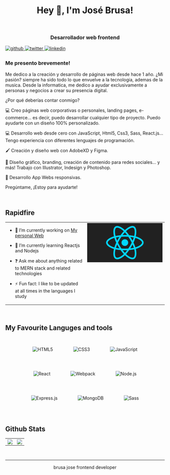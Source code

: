 <div align="center">
  <h1>Hey 👋, I'm José Brusa!</h1>
</div>

<br/>
<div align="center">
  <h3>Desarrollador web frontend</h3>
</div> 

<a href="https://github.com/josebrusa" target="_blank">
<img src=https://img.shields.io/badge/github-%2324292e.svg?&style=for-the-badge&logo=github&logoColor=white alt=github style="margin-bottom: 5px;" />
</a>
<a href="https://twitter.com/@Brusa_jose" target="_blank">
<img src=https://img.shields.io/badge/twitter-%2300acee.svg?&style=for-the-badge&logo=twitter&logoColor=white alt=twitter style="margin-bottom: 5px;" />
</a>
<a href="https://linkedin.com/in/josebrusa" target="_blank">
<img src=https://img.shields.io/badge/linkedin-%231E77B5.svg?&style=for-the-badge&logo=linkedin&logoColor=white alt=linkedin style="margin-bottom: 5px;" />
</a>  


### Me presento brevemente!  

 Me dedico a la creación y desarrollo de páginas web desde hace 1 año.
¿Mi pasión? siempre ha sido todo lo que envuelve a la tecnologia, ademas de la musica. 
Desde la informatica, me dedico a ayudar exclusivamente a personas y negocios a crear su presencia digital.

¿Por qué deberías contar conmigo?

💻 Creo páginas web corporativas o personales, landing pages, e-commerce... es decir, puedo desarrollar cualquier tipo de proyecto.
Puedo ayudarte con un diseño 100% personalizado.

💻 Desarrollo web desde cero con JavaScript, Html5, Css3, Sass, React.js... Tengo experiencia con diferentes lenguajes de programación.

🖌️ Creación y diseño web con AdobeXD y Figma.

🎨 Diseño gráfico, branding, creación de contenido para redes sociales... y más! Trabajo con Illustrator, Indesign y Photoshop.

📱 Desarrollo App Webs responsivas.

Pregúntame, ¡Estoy para ayudarte!  
  

<br/>  


## Rapidfire  
<table><tr><td valign="top" width="50%">

- 🔭 I’m currently working on [My personal Web]()  
  

- 🌱 I’m currently learning Reactjs and Nodejs  
  

- ❓ Ask me about anything related to MERN stack and related technologies  
  

- ⚡ Fun fact: I like to be updated at all times in the languages I study


</td><td valign="top" width="50%">

<div align="center">
  <img src="./react-2.gif"></img>
</div>  


</td></tr></table>  

<br/>  


## My Favourite Languges and tools  
<div align="center">  
<img style="margin: 30px" src="https://profilinator.rishav.dev/skills-assets/html5-original-wordmark.svg" alt="HTML5" height="70" />  
<img style="margin: 30px" src="https://profilinator.rishav.dev/skills-assets/css3-original-wordmark.svg" alt="CSS3" height="70" />  
<img style="margin: 30px" src="https://profilinator.rishav.dev/skills-assets/javascript-original.svg" alt="JavaScript" height="70" />  
<img style="margin: 30px" src="https://profilinator.rishav.dev/skills-assets/react-original-wordmark.svg" alt="React" height="70" />  
<img style="margin: 30px" src="https://profilinator.rishav.dev/skills-assets/webpack-original.svg" alt="Webpack" height="70" />  
<img style="margin: 30px" src="https://profilinator.rishav.dev/skills-assets/nodejs-original-wordmark.svg" alt="Node.js" height="70" />  
<img style="margin: 30px" src="https://profilinator.rishav.dev/skills-assets/express-original-wordmark.svg" alt="Express.js" height="70" />  
<img style="margin: 30px" src="https://profilinator.rishav.dev/skills-assets/mongodb-original-wordmark.svg" alt="MongoDB" height="70" />  
<img style="margin: 30px" src="https://profilinator.rishav.dev/skills-assets/sass-original.svg" alt="Sass" height="70" />  
</div>  

<br/>  


## Github Stats  
<table><tr><td valign="top" width="50%">

<img src="https://github-readme-stats.vercel.app/api?username=josebrusa&show_icons=true&count_private=true&hide_border=true" align="left" style="width: 100%" />

</td><td valign="top" width="50%">

<div align="right"><img src="https://github-readme-stats.vercel.app/api/top-langs/?username=josebrusa&hide_border=true&layout=compact" align="right" style="width: 100%" /></div>

</td></tr></table>   


<br />

----
<div align="center">brusa jose frontend developer</div>
